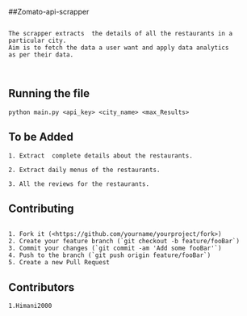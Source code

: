 ##Zomato-api-scrapper

```

The scrapper extracts  the details of all the restaurants in a particular city. 
Aim is to fetch the data a user want and apply data analytics 
as per their data.



```


## Running the file

```
python main.py <api_key> <city_name> <max_Results>

```


## To be Added 

```
1. Extract  complete details about the restaurants.

2. Extract daily menus of the restaurants.

3. All the reviews for the restaurants.

```


## Contributing
```

1. Fork it (<https://github.com/yourname/yourproject/fork>)
2. Create your feature branch (`git checkout -b feature/fooBar`)
3. Commit your changes (`git commit -am 'Add some fooBar'`)
4. Push to the branch (`git push origin feature/fooBar`)
5. Create a new Pull Request

```

## Contributors 
```
1.Himani2000 

```
